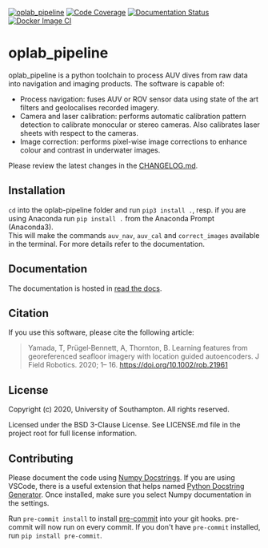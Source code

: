 [![oplab_pipeline](https://github.com/ocean-perception/oplab_pipeline/actions/workflows/oplab_pipeline.yml/badge.svg)](https://github.com/ocean-perception/oplab_pipeline/actions/workflows/oplab_pipeline.yml)
[![Code Coverage](https://codecov.io/gh/ocean-perception/oplab_pipeline/branch/master/graph/badge.svg?token=PJBfl6qhp5)](https://codecov.io/gh/ocean-perception/oplab_pipeline) [![Documentation Status](https://readthedocs.org/projects/oplab-pipeline/badge/?version=latest)](https://oplab-pipeline.readthedocs.io/en/latest/?badge=latest) [![Docker Image CI](https://github.com/ocean-perception/oplab_pipeline/actions/workflows/docker_image.yml/badge.svg)](https://github.com/ocean-perception/oplab_pipeline/actions/workflows/docker_image.yml)


# oplab_pipeline

oplab_pipeline is a python toolchain to process AUV dives from raw data into navigation and imaging products. The software is capable of:

- Process navigation: fuses AUV or ROV sensor data using state of the art filters and geolocalises recorded imagery.
- Camera and laser calibration: performs automatic calibration pattern detection to calibrate monocular or stereo cameras. Also calibrates laser sheets with respect to the cameras.
- Image correction: performs pixel-wise image corrections to enhance colour and contrast in underwater images.

Please review the latest changes in the [CHANGELOG.md](CHANGELOG.md). 


## Installation
`cd` into the oplab-pipeline folder and run `pip3 install .`, resp. if you are using Anaconda run `pip install .` from the Anaconda Prompt (Anaconda3).  
This will make the commands `auv_nav`, `auv_cal` and `correct_images` available in the terminal. For more details refer to the documentation.


## Documentation
The documentation is hosted in [read the docs](https://oplab-pipeline.readthedocs.io).


## Citation
If you use this software, please cite the following article:

> Yamada, T, Prügel‐Bennett, A, Thornton, B. Learning features from georeferenced seafloor imagery with location guided autoencoders. J Field Robotics. 2020; 1– 16. https://doi.org/10.1002/rob.21961


## License
Copyright (c) 2020, University of Southampton. All rights reserved.

Licensed under the BSD 3-Clause License. 
See LICENSE.md file in the project root for full license information.  

## Contributing
Please document the code using [Numpy Docstrings](https://sphinxcontrib-napoleon.readthedocs.io/en/latest/example_numpy.html).
If you are using VSCode, there is a useful extension that helps named [Python Docstring Generator](https://marketplace.visualstudio.com/items?itemName=njpwerner.autodocstring). Once installed, make sure you select Numpy documentation in the settings.

Run `pre-commit install` to install [pre-commit](https://pre-commit.com/) into your git hooks. pre-commit will now run on every commit. If you don't have `pre-commit` installed, run `pip install pre-commit`.
